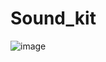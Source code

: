 # Sound_kit
![image](https://github.com/TRUP03/Sound_kit/assets/98757259/271de6a2-1204-4fd4-b55d-c84b6586e489)

